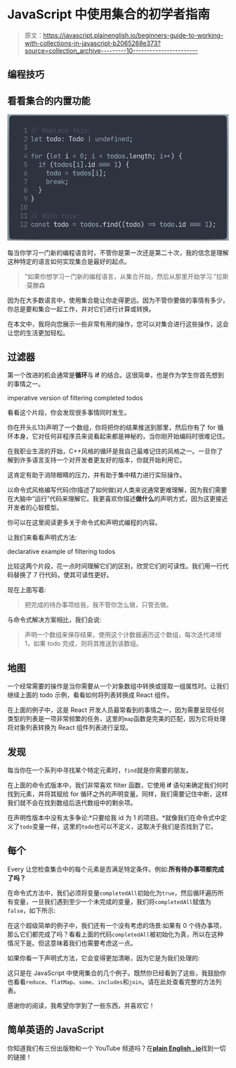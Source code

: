 # JavaScript 中使用集合的初学者指南

> 原文：<https://javascript.plainenglish.io/beginners-guide-to-working-with-collections-in-javascript-b2065268e373?source=collection_archive---------10----------------------->

## 编程技巧

## 看看集合的内置功能

![](img/6b8225cfd3dd3c07d4b7346770c6187b.png)

每当你学习一门新的编程语言时，不管你是第一次还是第二十次，我的信念是理解这种特定的语言如何实现集合是最好的起点。

> "如果你想学习一门新的编程语言，从集合开始，然后从那里开始学习."拉斯·莫滕森

因为在大多数语言中，使用集合能让你走得更远。因为不管你要做的事情有多少，你总是要和集合一起工作，并对它们进行计算或转换。

在本文中，我将向您展示一些非常有用的操作，您可以对集合进行这些操作，这会让您的生活更加轻松。

## 过滤器

第一个改进的机会通常是**循环**与 **if** 的结合。这很简单，也是作为学生你首先想到的事情之一。

imperative version of filtering completed todos

看看这个片段，你会发现很多事情同时发生。

你在开头(L13)声明了一个数组，你将把你的结果推送到那里，然后你有了 for 循环本身，它对任何非程序员来说看起来都是神秘的，当你刚开始编码时很难记住。

在我职业生涯的开始，C++风格的循环是我自己最难记住的风格之一。一旦你了解到许多语言支持一个对开发者更友好的版本，你就开始利用它。

这肯定有助于消除眼睛的压力，并有助于集中精力进行实际操作。

以命令式风格编写代码(你描述了如何做)对人类来说通常更难理解，因为我们需要在大脑中“运行”代码来理解它。我更喜欢你描述**做什么**的声明方式，因为这更接近开发者的心智模型。

你可以在这里阅读更多关于命令式和声明式编程的内容。

让我们来看看声明式方法:

declarative example of filtering todos

比较这两个片段，花一点时间理解它们的区别，欣赏它们的可读性。我们用一行代码替换了 7 行代码，使其可读性更好。

现在上面写着:

> 把完成的待办事项给我，我不管你怎么做，只管去做。

与命令式解决方案相比，我们会说:

> 声明一个数组来保存结果，使用这个计数器遍历这个数组，每次迭代递增 1，如果 todo 完成，则将其推送到该数组。

## 地图

一个经常需要的操作是当你需要从一个对象数组中转换或提取一组属性时。让我们继续上面的 todo 示例，看看如何将列表转换成 React 组件。

在上面的例子中，这是 React 开发人员最常看到的事情之一，因为需要呈现任何类型的列表是一项非常频繁的任务，这里的`map`函数是完美的匹配，因为它将处理将对象列表转换为 React 组件列表进行呈现。

## 发现

每当你在一个系列中寻找某个特定元素时，`find`就是你需要的朋友。

在上面的命令式版本中，我们非常喜欢 filter 函数，它使用 **if** 语句来确定我们何时找到元素，并将其赋给 for 循环之外的声明变量。同样，我们需要记住中断，这样我们就不会在找到数组后迭代数组中的剩余项。

在声明性版本中没有太多争论:*只要给我 id 为 1 的项目。*就像我们在命令式中定义了`todo`变量一样，这里的`todo`也可以不定义，这取决于我们是否找到了它。

## 每个

Every 让您检查集合中的每个元素是否满足特定条件。例如:**所有待办事项都完成了吗？**

在命令式方法中，我们必须将变量`completedAll`初始化为`true`，然后循环遍历所有变量，一旦我们遇到至少一个未完成的变量，我们将`completedAll`赋值为`false`，如下所示:

在这个超级简单的例子中，我们还有一个没有考虑的场景:如果有 0 个待办事项，那么它们都完成了吗？看看上面的代码`completedAll`被初始化为真，所以在这种情况下是。但这意味着我们也需要考虑这一点。

如果你看一下声明式方法，它会变得更加清晰，因为它是为我们处理的:

这只是在 JavaScript 中使用集合的几个例子。既然你已经看到了这些，我鼓励你也看看`reduce`、`flatMap`、`some`、`includes`和`join`。请在此处查看完整的方法列表。

感谢你的阅读，我希望你学到了一些东西，并喜欢它！

## **简单英语的 JavaScript**

你知道我们有三份出版物和一个 YouTube 频道吗？在[**plain English . io**](https://plainenglish.io/)找到一切的链接！